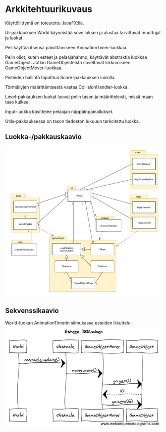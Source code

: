 # Arkkitehtuurikuvaus

Käyttöliittymä on toteutettu JavaFX:llä.

Ui-pakkauksen World käynnistää sovelluksen ja alustaa tarvittavat muuttujat ja luokat.

Peli käyttää itsensä päivittämiseen AnimationTimer-luokkaa.

Pelin oliot, kuten esteet ja pelaajahahmo, käyttävät abstraktia luokkaa GameObject.
Jotkin GameObjecteista soveltavat liikkumiseen GameObjectMover-luokkaa.

Pisteiden hallinta tapahtuu Score-pakkauksen luokilla.

Törmäilyjen määrittämisestä vastaa CollisionHandler-luokka.

Level-pakkauksen luokat luovat pelin tason ja määrittelevät, missä maan taso kulkee.

Input-luokka käsittelee pelaajan näppäinpainallukset.

Utils-pakkauksessa on tason tiedoston lukuuun tarkoitettu luokka.

## Luokka-/pakkauskaavio
![luokka-pakkauskaavio](https://github.com/magael/otm-harjoitustyo/blob/master/dokumentaatio/luokka-pakkauskaavio.png)

## Sekvenssikaavio
World-luokan AnimationTimerin silmukassa esteiden liikuttelu:</br>
![Esteen liikkuminen](https://github.com/magael/otm-harjoitustyo/blob/master/dokumentaatio/Esteen%20liikkuminen.png)
